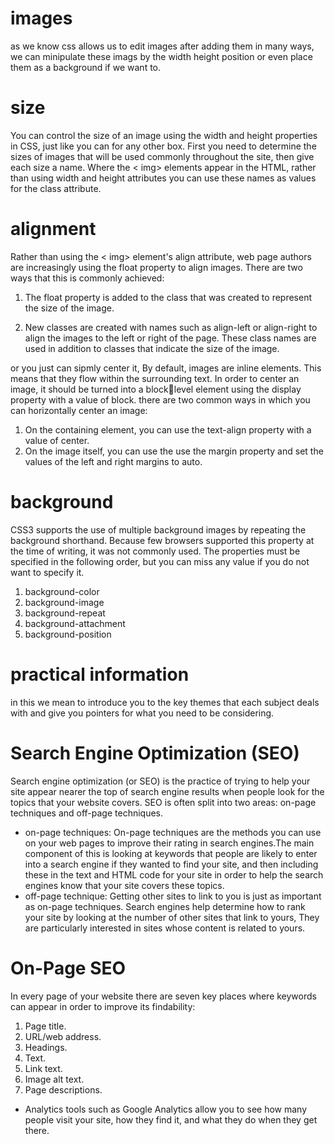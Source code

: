 # images
as we know css allows us to edit images after adding them in many ways, we can minipulate these imags by the width height position or even place them as a background if we want to.
# size
You can control the size of an image using the width and height properties in CSS, just like you can  for any other box.
First you need to determine the sizes of images that will be used commonly throughout the site, then give each size a name.
Where the < img> elements appear in the HTML, rather than using width and height attributes you can use these names as values for the class attribute. 

# alignment 
Rather than using the < img> element's align attribute, web page authors are increasingly using the float property to align images. There are two ways that this is commonly achieved:
1. The float property is added to the class that was created to represent the size of the image.

2. New classes are created with names such as align-left or align-right to align the images to the left or right of the page.
These class names are used in addition to classes that indicate the size of the image.

or you just can sipmly center it, By default, images are inline elements.
This means that they flow within the surrounding text. In order to center an image, it should be turned into a blocklevel element using the display property with a value of block. 
there are two common ways in which you can horizontally center an image:
1. On the containing element, you can use the text-align property with a value of center.
2. On the image itself, you can use the use the margin property and set the values of the left and right margins to auto.

# background
CSS3 supports the use of multiple background images by repeating the background shorthand.
Because few browsers supported this property at the time of writing, it was not commonly used.
The properties must be specified in the following order, but you can miss any value if you do not want to specify it.
1. background-color
2. background-image
3. background-repeat
4. background-attachment
5. background-position

# practical information
in this we mean to introduce you to the key themes that each subject deals with and give you pointers for what you need to be considering.

# Search Engine Optimization (SEO)
Search engine optimization (or SEO) is the practice of trying to help your site appear nearer the top of search engine results when people look for the topics that your website covers.
SEO is often split into two areas: on-page techniques and off-page techniques.
* on-page techniques:
On-page techniques are the 
methods you can use on your web pages to improve their rating in search engines.The main component of this is looking at keywords that people are likely to enter into a search engine if they wanted to find  your site, and then including these in the text and HTML code for your site in order to help the search engines know that your site covers these topics.
* off-page technique:
Getting other sites to link to you is just as important as on-page techniques. 
Search engines help determine how to rank your site by looking at the number of other sites that link to yours, They are particularly interested in sites whose content is related to yours.

# On-Page SEO
In every page of your website there are seven key places where keywords can appear in order 
to improve its findability:
1. Page title.
2. URL/web address.
3. Headings.
4. Text.
5. Link text.
6. Image alt text.
7. Page descriptions.

* Analytics tools such as Google Analytics allow you to see how many people visit your site, how they find it, and what they do when they get there.